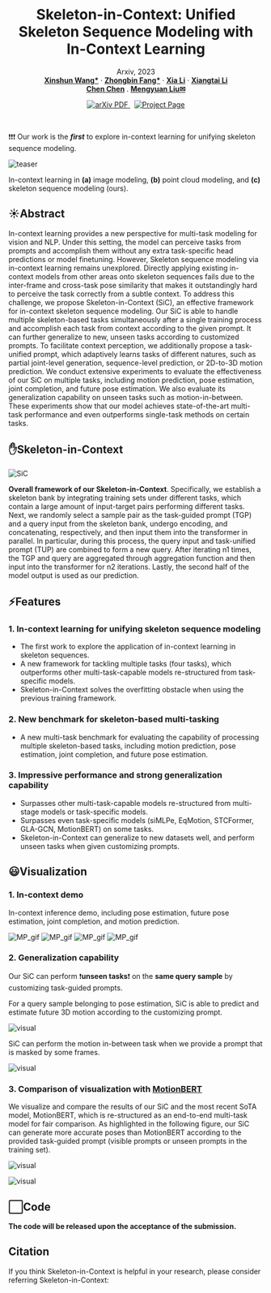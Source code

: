 <br />
<p align="center">
  <h1 align="center">Skeleton-in-Context: Unified Skeleton Sequence Modeling with In-Context Learning</h1>
  <p align="center">
    Arxiv, 2023
    <br />
    <a href="https://github.com/BradleyWang0416/"><strong>Xinshun Wang*</strong></a>
    ·
    <a href="https://github.com/fanglaosi/"><strong>Zhongbin Fang*</strong></a>
    ·
    <a href="https://xialipku.github.io/"><strong>Xia Li</strong></a>
    ·
    <a href="https://lxtgh.github.io/"><strong>Xiangtai Li</strong></a>
    <br />
    <a href="https://www.crcv.ucf.edu/chenchen/"><strong>Chen Chen</strong></a>
    .
    <a href="https://www.ece.pku.edu.cn/info/1046/2596.htm"><strong>Mengyuan Liu✉</strong></a>
  </p>

  <p align="center">
    <a href='https://arxiv.org/abs/2306.08659'>
      <img src='https://img.shields.io/badge/Paper-PDF-green?style=flat&logo=arXiv&logoColor=green' alt='arXiv PDF'>
    </a>
    <a href='https://github.com/fanglaosi/Skeleton-in-Context' style='padding-left: 0.5rem;'>
      <img src='https://img.shields.io/badge/Project-Page-blue?style=flat&logo=Google%20chrome&logoColor=blue' alt='Project Page'>
    </a>
  </p>
<br />

❗❗❗ Our work is the **_first_** to explore in-context learning for unifying skeleton sequence modeling.

![teaser](./assets/imgs/Teaser_v2_00.jpg)

In-context learning in **(a)** image modeling, **(b)** point cloud modeling, and **(c)** skeleton sequence modeling (ours).

## ☀️Abstract

In-context learning provides a new perspective for multi-task modeling for vision and NLP.
Under this setting, the model can perceive tasks from prompts and accomplish them without any extra task-specific head predictions or model finetuning.
However, Skeleton sequence modeling via in-context learning remains unexplored.
Directly applying existing in-context models from other areas onto skeleton sequences fails due to the inter-frame and cross-task pose similarity that makes it outstandingly hard to perceive the task correctly from a subtle context.
To address this challenge, we propose Skeleton-in-Context (SiC), an effective framework for in-context skeleton sequence modeling. Our SiC is able to handle multiple skeleton-based tasks simultaneously after a single training process and accomplish each task from context according to the given prompt. It can further generalize to new, unseen tasks according to customized prompts.
To facilitate context perception, we additionally propose a task-unified prompt, which adaptively learns tasks of different natures, such as partial joint-level generation, sequence-level prediction, or 2D-to-3D motion prediction.
We conduct extensive experiments to evaluate the effectiveness of our SiC on multiple tasks, including motion prediction, pose estimation, joint completion, and future pose estimation. We also evaluate its generalization capability on unseen tasks such as motion-in-between. These experiments show that our model achieves state-of-the-art multi-task performance and even outperforms single-task methods on certain tasks.

## ✋Skeleton-in-Context

![SiC](./assets/imgs/Framework_00.jpg)

**Overall framework of our Skeleton-in-Context**. Specifically, we establish a skeleton bank by integrating training sets under different tasks, which contain a large amount of input-target pairs performing different tasks. Next, we randomly select a sample pair as the task-guided prompt (TGP) and a query input from the skeleton bank, undergo encoding, and concatenating, respectively, and then input them into the transformer in parallel. In particular, during this process, the query input and task-unified prompt (TUP) are combined to form a new query. After iterating n1 times, the TGP and query are aggregated through aggregation function and then input into the transformer for n2 iterations. Lastly, the second half of the model output is used as our prediction.

## ⚡Features

### 1. In-context learning for unifying skeleton sequence modeling

- The first work to explore the application of in-context learning in skeleton sequences.
- A new framework for tackling multiple tasks (four tasks), which outperforms other multi-task-capable models re-structured from task-specific models.
- Skeleton-in-Context solves the overfitting obstacle when using the previous training framework.

### 2. New benchmark for skeleton-based multi-tasking

- A new multi-task benchmark for evaluating the capability of processing multiple skeleton-based tasks, including motion prediction, pose estimation, joint completion, and future pose estimation.

### 3. Impressive performance and strong generalization capability

- Surpasses other multi-task-capable models re-structured from multi-stage models or task-specific models.
- Surpasses even task-specific models (siMLPe, EqMotion, STCFormer, GLA-GCN, MotionBERT) on some tasks.
- Skeleton-in-Context can generalize to new datasets well, and perform unseen tasks when given customizing prompts.

## 😃Visualization

### 1. In-context demo
In-context inference demo, including pose estimation, future pose estimation, joint completion, and motion prediction.

![MP_gif](./assets/gifs/PE_gif.gif) ![MP_gif](./assets/gifs/FPE_gif.gif) ![MP_gif](./assets/gifs/JC_gif.gif) ![MP_gif](./assets/gifs/MP_gif.gif)

### 2. Generalization capability
Our SiC can perform ❗**unseen tasks**❗ on the **same query sample** by customizing task-guided prompts.

For a query sample belonging to pose estimation, SiC is able to predict and estimate future 3D motion according to the customizing prompt.

![visual](./assets/gifs/Generalization_capability_PE_to_FPE.gif)

SiC can perform the motion in-between task when we provide a prompt that is masked by some frames.

![visual](./assets/gifs/Generalization_capability_JC_to_MIB.gif)


### 3. Comparison of visualization with [MotionBERT](https://motionbert.github.io/)
We visualize and compare the results of our SiC and the most recent SoTA model, MotionBERT, which is re-structured as an end-to-end multi-task model for fair comparison. As highlighted in the following figure, our SiC can generate more accurate poses than MotionBERT according to the provided task-guided prompt (visible prompts or unseen prompts in the training set).

![visual](./assets/imgs/Visualization_main_00.jpg)

![visual](./assets/imgs/Generalization_vis_00.jpg)

## ⬜Code

**The code will be released upon the acceptance of the submission.**

## Citation
If you think Skeleton-in-Context is helpful in your research, please consider referring Skeleton-in-Context:
```

```
